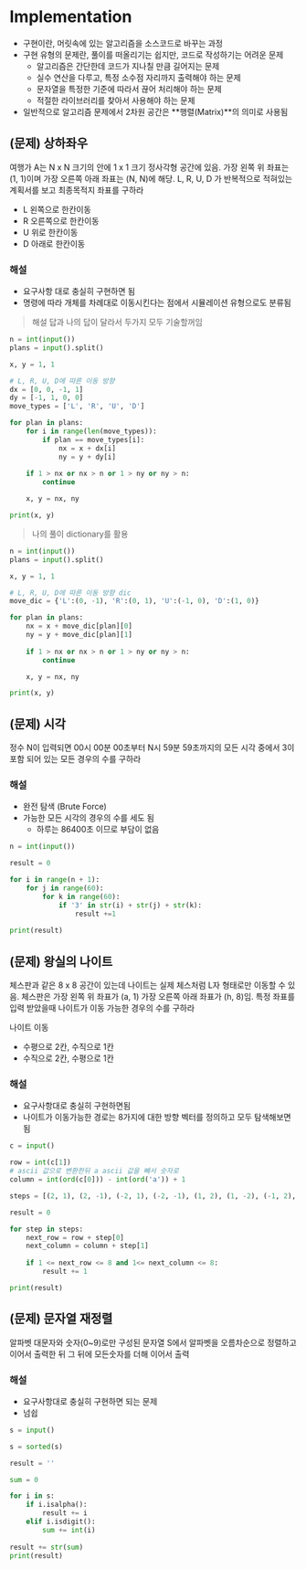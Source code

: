 # Implementation

- 구현이란, 머릿속에 있는 알고리즘을 소스코드로 바꾸는 과정
- 구현 유형의 문제란, 풀이를 떠올리기는 쉽지만, 코드로 작성하기는 어려운 문제
  - 알고리즘은 간단한데 코드가 지나칠 만큼 길어지는 문제
  - 실수 연산을 다루고, 특정 소수점 자리까지 출력해야 하는 문제
  - 문자열을 특정한 기준에 따라서 끊어 처리해야 하는 문제
  - 적절한 라이브러리를 찾아서 사용해야 하는 문제
- 일반적으로 알고리즘 문제에서 2차원 공간은 **행렬(Matrix)**의 의미로 사용됨

## (문제) 상하좌우
여행가 A는 N x N 크기의 안에 1 x 1 크기 정사각형 공간에 있음. 가장 왼쪽 위 좌표는 (1, 1)이며 가장 오른쪽 아래 좌표는 (N, N)에 해당. L, R, U, D 가 반복적으로 적혀있는 계획서를 보고 최종목적지 좌표를 구하라
- L 왼쪽으로 한칸이동
- R 오른쪽으로 한칸이동
- U 위로 한칸이동
- D 아래로 한칸이동 

### 해설

- 요구사항 대로 충실히 구현하면 됨
- 명령에 따라 개체를 차례대로 이동시킨다는 점에서 시뮬레이션 유형으로도 분류됨

> 해설 답과 나의 답이 달라서 두가지 모두 기술할꺼임

```python
n = int(input())
plans = input().split()

x, y = 1, 1

# L, R, U, D에 따른 이동 방향
dx = [0, 0, -1, 1]
dy = [-1, 1, 0, 0]
move_types = ['L', 'R', 'U', 'D']

for plan in plans:
    for i in range(len(move_types)):
        if plan == move_types[i]:
            nx = x + dx[i]
            ny = y + dy[i]
    
    if 1 > nx or nx > n or 1 > ny or ny > n:
        continue

    x, y = nx, ny

print(x, y)
```

> 나의 풀이 dictionary를 활용
```python
n = int(input())
plans = input().split()

x, y = 1, 1

# L, R, U, D에 따른 이동 방향 dic
move_dic = {'L':(0, -1), 'R':(0, 1), 'U':(-1, 0), 'D':(1, 0)}

for plan in plans:
    nx = x + move_dic[plan][0]
    ny = y + move_dic[plan][1]
    
    if 1 > nx or nx > n or 1 > ny or ny > n:
        continue

    x, y = nx, ny

print(x, y)
```

## (문제) 시각

정수 N이 입력되면 00시 00분 00초부터 N시 59분 59초까지의 모든 시각 중에서 3이 포함 되어 있는 모든 경우의 수를 구하라

### 해설

- 완전 탐색 (Brute Force)
- 가능한 모든 시각의 경우의 수를 세도 됨
  - 하루는 86400초 이므로 부담이 없음

```python
n = int(input())

result = 0

for i in range(n + 1):
    for j in range(60):
        for k in range(60):
            if '3' in str(i) + str(j) + str(k):
                result +=1
                
print(result)
```

## (문제) 왕실의 나이트

체스판과 같은 8 x 8 공간이 있는데 나이트는 실제 체스처럼 L자 형태로만 이동할 수 있음. 체스판은 가장 왼쪽 위 좌표가 (a, 1) 가장 오른쪽 아래 좌표가 (h, 8)임.
특정 좌표를 입력 받았을때 나이트가 이동 가능한 경우의 수를 구하라

나이트 이동
- 수평으로 2칸, 수직으로 1칸
- 수직으로 2칸, 수평으로 1칸

### 해설 

- 요구사항대로 충실히 구현하면됨
- 나이트가 이동가능한 경로는 8가지에 대한 방향 벡터를 정의하고 모두 탐색해보면됨

```python
c = input()

row = int(c[1])
# ascii 값으로 변환한뒤 a ascii 값을 빼서 숫자로 
column = int(ord(c[0])) - int(ord('a')) + 1

steps = [(2, 1), (2, -1), (-2, 1), (-2, -1), (1, 2), (1, -2), (-1, 2), (-1, -2)]

result = 0

for step in steps:
    next_row = row + step[0]
    next_column = column + step[1]
    
    if 1 <= next_row <= 8 and 1<= next_column <= 8:
        result += 1

print(result)
```

## (문제) 문자열 재정렬

알파벳 대문자와 숫자(0~9)로만 구성된 문자열 S에서 알파벳을 오름차순으로 정렬하고 이어서 출력한 뒤 그 뒤에 모든숫자를 더해 이어서 출력

### 해설
- 요구사항대로 충실히 구현하면 되는 문제
- 넘쉽

```python
s = input()

s = sorted(s)

result = ''

sum = 0

for i in s:
    if i.isalpha():
        result += i
    elif i.isdigit():
        sum += int(i)
        
result += str(sum)
print(result)
```